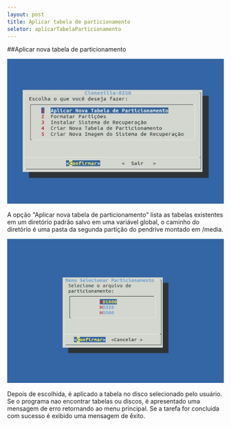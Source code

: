 ```yaml
---
layout: post 
title: Aplicar tabela de particionamento
seletor: aplicarTabelaParticionamento
---
```


##Aplicar nova tabela de particionamento

![dos](images/MenuAplicar.jpeg)

A opção "Aplicar nova tabela de particionamento" lista as tabelas existentes em um diretório padrão salvo em uma variável global, o caminho do diretório é uma pasta da segunda partição do pendrive montado em /media.

![dos](images/particionamentos.png)

Depois de escolhida, é aplicado a tabela no disco selecionado pelo usuário. Se o programa nao encontrar tabelas ou discos, é apresentado uma mensagem de erro retornando ao menu principal. Se a tarefa for concluida com sucesso é exibido uma mensagem de êxito. 

<input type='hidden' id='selectMenuManual' value='#aplicarTabelaParticionamento' />